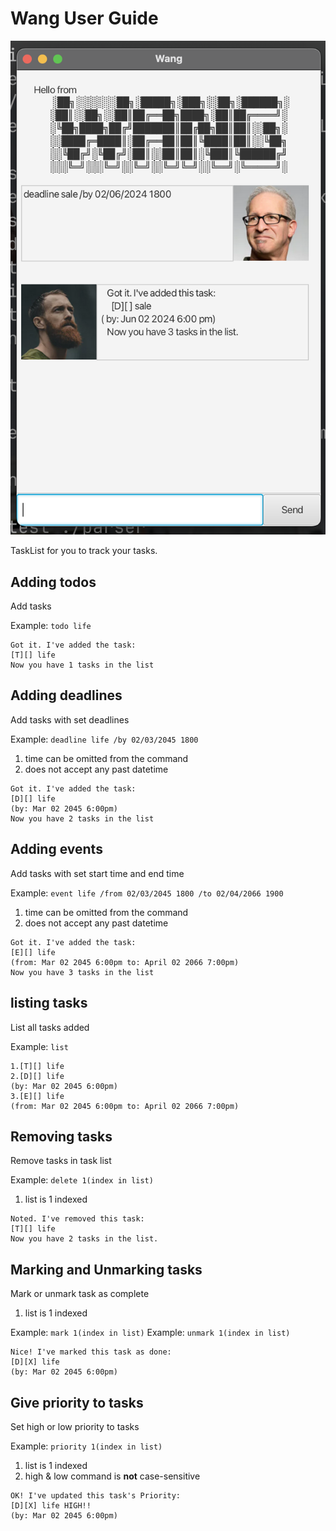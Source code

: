 # Wang User Guide

![Ui.png](Ui.png)

TaskList for you to track your tasks.

## Adding todos

Add tasks

Example: `todo life`

```
Got it. I've added the task:
[T][] life
Now you have 1 tasks in the list
```

## Adding deadlines

Add tasks with set deadlines

Example: `deadline life /by 02/03/2045 1800`

1. time can be omitted from the command
2. does not accept any past datetime

```
Got it. I've added the task:
[D][] life
(by: Mar 02 2045 6:00pm)
Now you have 2 tasks in the list
```

## Adding events

Add tasks with set start time and end time

Example: `event life /from 02/03/2045 1800 /to 02/04/2066 1900`

1. time can be omitted from the command
2. does not accept any past datetime

```
Got it. I've added the task:
[E][] life
(from: Mar 02 2045 6:00pm to: April 02 2066 7:00pm)
Now you have 3 tasks in the list
```

## listing tasks

List all tasks added

Example: `list`

```
1.[T][] life
2.[D][] life
(by: Mar 02 2045 6:00pm)
3.[E][] life
(from: Mar 02 2045 6:00pm to: April 02 2066 7:00pm)
```

## Removing tasks

Remove tasks in task list

Example: `delete 1(index in list)`

1. list is 1 indexed

```
Noted. I've removed this task:
[T][] life
Now you have 2 tasks in the list.
```

## Marking and Unmarking tasks

Mark or unmark task as complete

1. list is 1 indexed

Example: `mark 1(index in list)`
Example: `unmark 1(index in list)`

```
Nice! I've marked this task as done:
[D][X] life
(by: Mar 02 2045 6:00pm)
```

## Give priority to tasks

Set high or low priority to tasks

Example: `priority 1(index in list)`

1. list is 1 indexed
2. high & low command is **not** case-sensitive

```
OK! I've updated this task's Priority:
[D][X] life HIGH!!
(by: Mar 02 2045 6:00pm)
```

